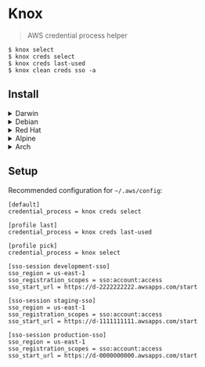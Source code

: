 # Knox
> AWS credential process helper

```
$ knox select
$ knox creds select
$ knox creds last-used
$ knox clean creds sso -a
```

## Install

<details>
  <summary>Darwin</summary>

  ### Intel & ARM

  ```shell
  brew tap null93/tap
  brew install aws-knox
  ```
</details>

<details>
  <summary>Debian</summary>

  ### amd64

  ```shell
  curl -sL -o ./aws-knox_1.0.0_amd64.deb https://github.com/null93/aws-knox/releases/download/1.0.0/aws-knox_1.0.0_amd64.deb
  sudo dpkg -i ./aws-knox_1.0.0_amd64.deb
  rm ./aws-knox_1.0.0_amd64.deb
  ```

  ### arm64

  ```shell
  curl -sL -o ./aws-knox_1.0.0_arm64.deb https://github.com/null93/aws-knox/releases/download/1.0.0/aws-knox_1.0.0_arm64.deb
  sudo dpkg -i ./aws-knox_1.0.0_arm64.deb
  rm ./aws-knox_1.0.0_arm64.deb
  ```
</details>

<details>
  <summary>Red Hat</summary>

  ### aarch64

  ```shell
  rpm -i https://github.com/null93/aws-knox/releases/download/1.0.0/aws-knox-1.0.0-1.aarch64.rpm
  ```

  ### x86_64

  ```shell
  rpm -i https://github.com/null93/aws-knox/releases/download/1.0.0/aws-knox-1.0.0-1.x86_64.rpm
  ```
</details>

<details>
  <summary>Alpine</summary>

  ### aarch64

  ```shell
  curl -sL -o ./aws-knox_1.0.0_aarch64.apk https://github.com/null93/aws-knox/releases/download/1.0.0/aws-knox_1.0.0_aarch64.apk
  apk add --allow-untrusted ./aws-knox_1.0.0_aarch64.apk
  rm ./aws-knox_1.0.0_aarch64.apk
  ```

  ### x86_64

  ```shell
  curl -sL -o ./aws-knox_1.0.0_x86_64.apk https://github.com/null93/aws-knox/releases/download/1.0.0/aws-knox_1.0.0_x86_64.apk
  apk add --allow-untrusted ./aws-knox_1.0.0_x86_64.apk
  rm ./aws-knox_1.0.0_x86_64.apk
  ```
</details>

<details>
  <summary>Arch</summary>

  ### aarch64

  ```shell
  curl -sL -o ./aws-knox-1.0.0-1-aarch64.pkg.tar.zst https://github.com/null93/aws-knox/releases/download/1.0.0/aws-knox-1.0.0-1-aarch64.pkg.tar.zst
  sudo pacman -U ./aws-knox-1.0.0-1-aarch64.pkg.tar.zst
  rm ./aws-knox-1.0.0-1-aarch64.pkg.tar.zst
  ```

  ### x86_64

  ```shell
  curl -sL -o ./aws-knox-1.0.0-1-x86_64.pkg.tar.zst https://github.com/null93/aws-knox/releases/download/1.0.0/aws-knox-1.0.0-1-x86_64.pkg.tar.zst
  sudo pacman -U ./aws-knox-1.0.0-1-x86_64.pkg.tar.zst
  rm ./aws-knox-1.0.0-1-x86_64.pkg.tar.zst
  ```
</details>

## Setup

Recommended configuration for `~/.aws/config`:

```
[default]
credential_process = knox creds select

[profile last]
credential_process = knox creds last-used

[profile pick]
credential_process = knox select

[sso-session development-sso]
sso_region = us-east-1
sso_registration_scopes = sso:account:access
sso_start_url = https://d-2222222222.awsapps.com/start

[sso-session staging-sso]
sso_region = us-east-1
sso_registration_scopes = sso:account:access
sso_start_url = https://d-1111111111.awsapps.com/start

[sso-session production-sso]
sso_region = us-east-1
sso_registration_scopes = sso:account:access
sso_start_url = https://d-0000000000.awsapps.com/start
```
